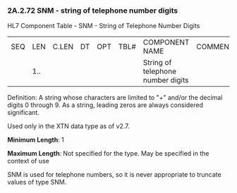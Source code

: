 ### 2A.2.72 SNM - string of telephone number digits

HL7 Component Table - SNM - String of Telephone Number Digits

|     |     |     |     |     |     |     |     |     |
| --- | --- | --- | --- | --- | --- | --- | --- | --- |
| SEQ | LEN | C.LEN | DT | OPT | TBL# | COMPONENT NAME | COMMENTS | SEC.REF. |
|  | 1.. |  |  |  |  | String of telephone number digits |  |  |

Definition: A string whose characters are limited to "+" and/or the decimal digits 0 through 9. As a string, leading zeros are always considered significant.

Used only in the XTN data type as of v2.7.

**Minimum Length**: 1

**Maximum Length**: Not specified for the type. May be specified in the context of use

SNM is used for telephone numbers, so it is never appropriate to truncate values of type SNM.
